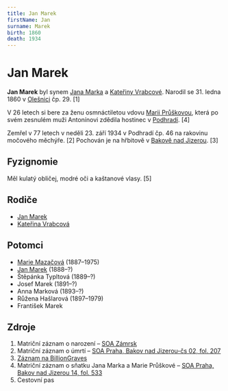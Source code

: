 ```yaml
---
title: Jan Marek
firstName: Jan
surname: Marek
birth: 1860
death: 1934
---
```

# Jan Marek

**Jan Marek** byl synem [Jana Marka](marek-jan.md) a [Kateřiny Vrabcové](vrabcova-katerina.md). Narodil se 31. ledna 1860 v [Olešnici](https://cs.wikipedia.org/wiki/Ole%C5%A1nice_(okres_Semily)) čp. 29. [1]

V 26 letech si bere za ženu osmnáctiletou vdovu [Marii Průškovou](svermova-marie-1867.md), která po svém zesnulém muži Antonínovi zdědila hostinec v [Podhradí](https://cs.wikipedia.org/wiki/Podhrad%C3%AD_(Bakov_nad_Jizerou)). [4]

Zemřel v 77 letech v neděli 23. září 1934 v Podhradí čp. 46 na rakovinu močového měchýře. \[2\] Pochován je na hřbitově v [Bakově nad Jizerou](https://cs.wikipedia.org/wiki/Bakov_nad_Jizerou). [3]


## Fyzignomie

Měl kulatý obličej, modré oči a kaštanové vlasy. [5]


## Rodiče

- [Jan Marek](marek-jan.md)
- [Kateřina Vrabcová](vrabcova-katerina.md)


## Potomci

- [Marie Mazačová](markova-marie-1887.md) (1887–1975)
- [Jan Marek](marek-jan-1888.md) (1888–?)
- Štěpánka Typltová (1889–?)
- Josef Marek (1891–?)
- Anna Marková (1893–?)
- Růžena Hašlarová (1897–1979)
- František Marek


## Zdroje

1. Matriční záznam o narození – [SOA Zámrsk ](CZEC0004D_Matriky-Church-books-Semily-5290-1837-1861_00183.jpg)
2. Matriční záznam o úmrtí – [SOA Praha, Bakov nad Jizerou-čs 02, fol. 207](http://ebadatelna.soapraha.cz/d/14077/157)
3. [Záznam na BillionGraves](https://cs.billiongraves.com/grave/Jan-Marek/30165002)
4. Matriční záznam o sňatku Jana Marka a Marie Průškové – [SOA Praha, Bakov nad Jizerou 14, fol. 533](http://ebadatelna.soapraha.cz/d/3758/251)
5. Cestovní pas